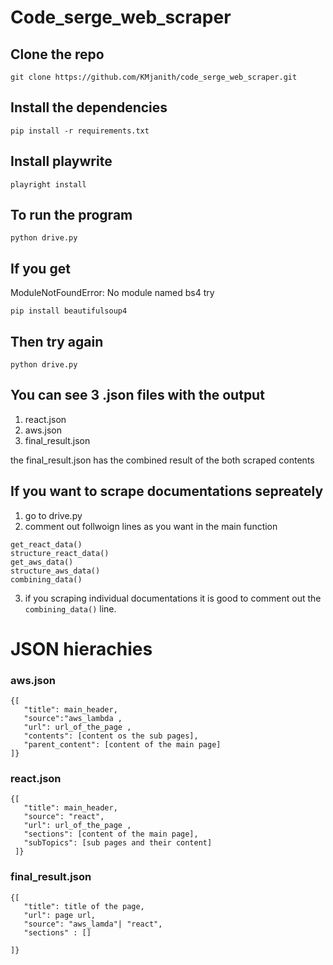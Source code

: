 # Code_serge_web_scraper

## Clone the repo
```
git clone https://github.com/KMjanith/code_serge_web_scraper.git
```

## Install the dependencies
```
pip install -r requirements.txt
```

## Install playwrite
```
playright install
```

## To run the program
```
python drive.py
```

## If you get
ModuleNotFoundError: No module named bs4
try
```
pip install beautifulsoup4
```

## Then try again
```
python drive.py
```

## You can see 3 .json files with the output
1. react.json
2. aws.json
3. final_result.json

the final_result.json has the combined result of the both scraped contents

## If you want to scrape documentations sepreately
1. go to drive.py
2. comment out follwoign lines as you want in the main function 
```
get_react_data()
structure_react_data()
get_aws_data()
structure_aws_data() 
combining_data()
```
3. if you scraping individual documentations it is good to comment out the `combining_data()` line.

# JSON hierachies

### aws.json
```
{[
   "title": main_header,
   "source":"aws_lambda ,
   "url": url_of_the_page ,
   "contents": [content os the sub pages], 
   "parent_content": [content of the main page]
]}
```

### react.json

``` 
{[
   "title": main_header,
   "source": "react",
   "url": url_of_the_page ,
   "sections": [content of the main page], 
   "subTopics": [sub pages and their content]
 ]}
 ```

 ### final_result.json
 ```
 {[
    "title": title of the page,
    "url": page url,
    "source": "aws_lamda"| "react",
    "sections" : []

 ]}
